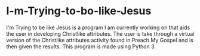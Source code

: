 # I-m-Trying-to-bo-like-Jesus
I'm Trying to be like Jesus is a program I am currently working on that aids the user in developing Christlike attributes. The user is take through 
a virtual version of the Christlike attributes activity found in Preach My Gospel and is then given the results. This program is made using Python 3.
